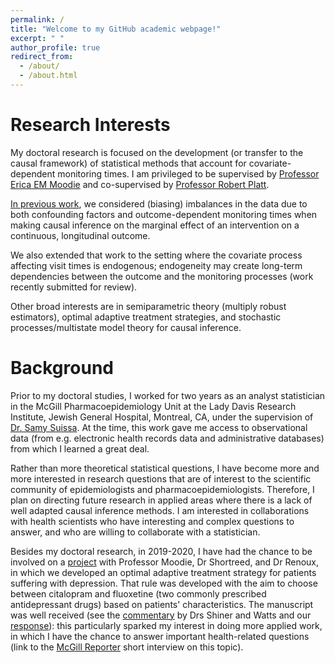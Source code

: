 ```yaml
---
permalink: /
title: "Welcome to my GitHub academic webpage!"
excerpt: " "
author_profile: true
redirect_from: 
  - /about/
  - /about.html
---
```


 
Research Interests
======

My doctoral research is focused on the development (or transfer to the causal framework) of statistical methods that account for covariate-dependent monitoring times. I am privileged to be supervised by <a href="https://www.ericamoodie.com/">Professor Erica EM Moodie</a> and co-supervised by <a href="https://www.mcgill.ca/epi-biostat-occh/robert-william-platt">Professor Robert Platt</a>. 


<a href="https://janiecoulombestat.github.io/publication/2020-04-25-paper-1-Weighted-Regression">In previous work</a>, we considered (biasing) imbalances in the data due to both confounding factors and outcome-dependent monitoring times when making causal inference on the marginal effect of an intervention on a continuous, longitudinal outcome. 

We also extended that work to the setting where the covariate process affecting visit times is endogenous; endogeneity may create long-term dependencies between the outcome and the monitoring processes (work recently submitted for review).

Other broad interests are in semiparametric theory (multiply robust estimators), optimal adaptive treatment strategies, and stochastic processes/multistate model theory for causal inference.


Background
======

Prior to my doctoral studies, I worked for two years as an analyst statistician in the McGill Pharmacoepidemiology Unit at the Lady Davis Research Institute, Jewish General Hospital, Montreal, CA, under the supervision of <a href="http://www.ladydavis.ca/fr/samysuissa">Dr. Samy Suissa</a>. At the time, this work gave me access to observational data (from e.g. electronic health records data and administrative databases) from which I learned a great deal. 

Rather than more theoretical statistical questions, I have become more and more interested in research questions that are of interest to the scientific community of epidemiologists and pharmacoepidemiologists. Therefore, I plan on directing future research in applied areas where there is a lack of well adapted causal inference methods. I am interested in collaborations with health scientists who have interesting and complex questions to answer, and who are willing to collaborate with a statistician.

Besides my doctoral research, in 2019-2020, I have had the chance to be involved on a <a href="https://janiecoulombestat.github.io/publication/2020-10-08-paper-2-ADDrugs">project</a> with Professor Moodie, Dr Shortreed, and Dr Renoux, in which we developed an optimal adaptive treatment strategy for patients suffering with depression. That rule was developed with the aim to choose between citalopram and fluoxetine (two commonly prescribed antidepressant drugs) based on patients' characteristics. The manuscript was well received (see the <a href="">commentary</a> by Drs Shiner and Watts and our <a href="https://janiecoulombestat.github.io/publication/2020-12-04-paper-3-Response-AD">response</a>): this particularly sparked my interest in doing more applied work, in which I have the chance to answer important health-related questions (link to  the  <a href="https://reporter.mcgill.ca/individual-patients-arent-average-patients-personalized-approaches-to-depression/">McGill Reporter</a> short interview on this topic). 

 
 

